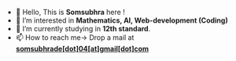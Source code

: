 - 👋 Hello, This is <b>Somsubhra</b> here !
- 👀 I’m interested in <b>Mathematics, AI, Web-development (Coding)</b>
- 🌱 I’m currently studying in <b>12th standard</b>.
- 📫 How to reach me-> Drop a mail at <b><a href='mailto:somsubhrade.04@gmail.com'>somsubhrade[dot]04[at]gmail[dot]com</a></b>

<!---
somsubhra04/somsubhra04 is a ✨ special ✨ repository because its `README.md` (this file) appears on your GitHub profile.
You can click the Preview link to take a look at your changes.
--->
